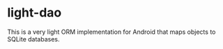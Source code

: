 # light-dao
This is a very light ORM implementation for Android that maps objects to SQLite databases.
